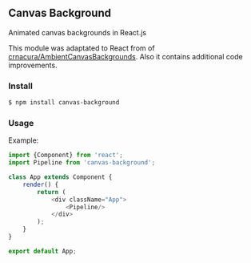 ## Canvas Background

Animated canvas backgrounds in React.js

This module was adaptated to React from of [crnacura/AmbientCanvasBackgrounds](https://github.com/crnacura/AmbientCanvasBackgrounds). Also it contains additional code improvements.

### Install
```bash
$ npm install canvas-background
```

### Usage
Example:
```js
import {Component} from 'react';
import Pipeline from 'canvas-background';

class App extends Component {
	render() {
		return (
			<div className="App">
				<Pipeline/>
			</div>
		);
	}
}

export default App;
```
